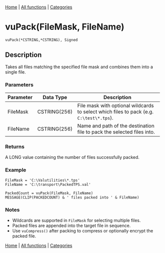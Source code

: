 [Home](../index.md) | [All functions](../all-functions.md) | [Categories](../categories/index.md)

# vuPack(FileMask, FileName)

```Prototype
vuPack(*CSTRING,*CSTRING), Signed
```


## Description
Takes all files matching the specified file mask and combines them into a single file.

### Parameters

| Parameter | Data Type    | Description                                                                 |
|-----------|--------------|-----------------------------------------------------------------------------|
| FileMask  | CSTRING(256) | File mask with optional wildcards to select which files to pack (e.g. `C:\test\*.tps`). |
| FileName  | CSTRING(256) | Name and path of the destination file to pack the selected files into.      |

### Returns
A LONG value containing the number of files successfully packed.

### Example

```Clarion
FileMask = 'C:\Valutilities\*.tps'
FileName = 'C:\transport\PackedTPS.val'

PackedCount = vuPack(FileMask, FileName)
MESSAGE(CLIP(PACKEDCOUNT) & ' files packed into ' & FileName)
```

### Notes
- Wildcards are supported in `FileMask` for selecting multiple files.  
- Packed files are appended into the target file in sequence.  
- Use `vuCompress()` after packing to compress or optionally encrypt the packed file.

[Home](../index.md) | [All functions](../all-functions.md) | [Categories](../categories/index.md)
